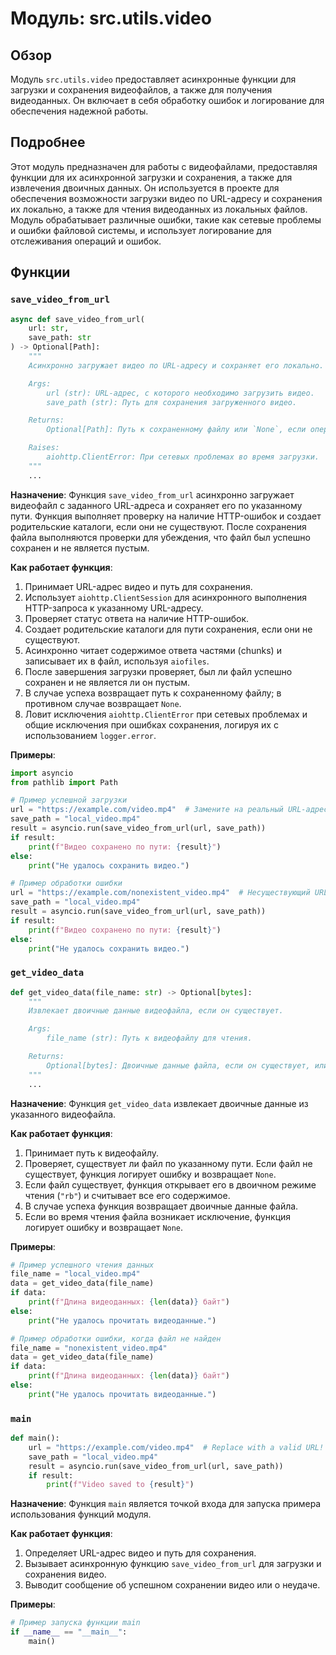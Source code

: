# Модуль: src.utils.video

## Обзор

Модуль `src.utils.video` предоставляет асинхронные функции для загрузки и сохранения видеофайлов, а также для получения видеоданных. Он включает в себя обработку ошибок и логирование для обеспечения надежной работы.

## Подробнее

Этот модуль предназначен для работы с видеофайлами, предоставляя функции для их асинхронной загрузки и сохранения, а также для извлечения двоичных данных. Он используется в проекте для обеспечения возможности загрузки видео по URL-адресу и сохранения их локально, а также для чтения видеоданных из локальных файлов. Модуль обрабатывает различные ошибки, такие как сетевые проблемы и ошибки файловой системы, и использует логирование для отслеживания операций и ошибок.

## Функции

### `save_video_from_url`

```python
async def save_video_from_url(
    url: str,
    save_path: str
) -> Optional[Path]:
    """
    Асинхронно загружает видео по URL-адресу и сохраняет его локально.

    Args:
        url (str): URL-адрес, с которого необходимо загрузить видео.
        save_path (str): Путь для сохранения загруженного видео.

    Returns:
        Optional[Path]: Путь к сохраненному файлу или `None`, если операция не удалась. Возвращает `None` в случае ошибок и если размер файла равен 0 байт.

    Raises:
        aiohttp.ClientError: При сетевых проблемах во время загрузки.
    """
    ...
```

**Назначение**:
Функция `save_video_from_url` асинхронно загружает видеофайл с заданного URL-адреса и сохраняет его по указанному пути. Функция выполняет проверку на наличие HTTP-ошибок и создает родительские каталоги, если они не существуют. После сохранения файла выполняются проверки для убеждения, что файл был успешно сохранен и не является пустым.

**Как работает функция**:
1. Принимает URL-адрес видео и путь для сохранения.
2. Использует `aiohttp.ClientSession` для асинхронного выполнения HTTP-запроса к указанному URL-адресу.
3. Проверяет статус ответа на наличие HTTP-ошибок.
4. Создает родительские каталоги для пути сохранения, если они не существуют.
5. Асинхронно читает содержимое ответа частями (chunks) и записывает их в файл, используя `aiofiles`.
6. После завершения загрузки проверяет, был ли файл успешно сохранен и не является ли он пустым.
7. В случае успеха возвращает путь к сохраненному файлу; в противном случае возвращает `None`.
8. Ловит исключения `aiohttp.ClientError` при сетевых проблемах и общие исключения при ошибках сохранения, логируя их с использованием `logger.error`.

**Примеры**:

```python
import asyncio
from pathlib import Path

# Пример успешной загрузки
url = "https://example.com/video.mp4"  # Замените на реальный URL-адрес
save_path = "local_video.mp4"
result = asyncio.run(save_video_from_url(url, save_path))
if result:
    print(f"Видео сохранено по пути: {result}")
else:
    print("Не удалось сохранить видео.")

# Пример обработки ошибки
url = "https://example.com/nonexistent_video.mp4"  # Несуществующий URL-адрес
save_path = "local_video.mp4"
result = asyncio.run(save_video_from_url(url, save_path))
if result:
    print(f"Видео сохранено по пути: {result}")
else:
    print("Не удалось сохранить видео.")
```

### `get_video_data`

```python
def get_video_data(file_name: str) -> Optional[bytes]:
    """
    Извлекает двоичные данные видеофайла, если он существует.

    Args:
        file_name (str): Путь к видеофайлу для чтения.

    Returns:
        Optional[bytes]: Двоичные данные файла, если он существует, или `None`, если файл не найден или произошла ошибка.
    """
    ...
```

**Назначение**:
Функция `get_video_data` извлекает двоичные данные из указанного видеофайла.

**Как работает функция**:
1. Принимает путь к видеофайлу.
2. Проверяет, существует ли файл по указанному пути. Если файл не существует, функция логирует ошибку и возвращает `None`.
3. Если файл существует, функция открывает его в двоичном режиме чтения (`"rb"`) и считывает все его содержимое.
4. В случае успеха функция возвращает двоичные данные файла.
5. Если во время чтения файла возникает исключение, функция логирует ошибку и возвращает `None`.

**Примеры**:

```python
# Пример успешного чтения данных
file_name = "local_video.mp4"
data = get_video_data(file_name)
if data:
    print(f"Длина видеоданных: {len(data)} байт")
else:
    print("Не удалось прочитать видеоданные.")

# Пример обработки ошибки, когда файл не найден
file_name = "nonexistent_video.mp4"
data = get_video_data(file_name)
if data:
    print(f"Длина видеоданных: {len(data)} байт")
else:
    print("Не удалось прочитать видеоданные.")
```

### `main`

```python
def main():
    url = "https://example.com/video.mp4"  # Replace with a valid URL!
    save_path = "local_video.mp4"
    result = asyncio.run(save_video_from_url(url, save_path))
    if result:
        print(f"Video saved to {result}")
```

**Назначение**:
Функция `main` является точкой входа для запуска примера использования функций модуля.

**Как работает функция**:
1. Определяет URL-адрес видео и путь для сохранения.
2. Вызывает асинхронную функцию `save_video_from_url` для загрузки и сохранения видео.
3. Выводит сообщение об успешном сохранении видео или о неудаче.

**Примеры**:

```python
# Пример запуска функции main
if __name__ == "__main__":
    main()